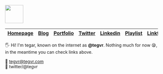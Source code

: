 ## <img src='http://code.tegvr.com/assets/logo.png' height='60'>

|**[ Homepage](http://tegvr.com)**| **[ Blog ](http://blog.tegvr.com)**|**[Portfolio](http://portfolio.tegvr.com/)**|**[Twitter](http://twitter.com/tegvr)** | **[Linkedin](http://linkedin.com/in/tegvr)**|**[Playlist](http://playlist.tegvr.com)**|**[Linktree](http://aka.tegvr.com)**|
|--|--|--|--|--|--|--

:raised_hand_with_fingers_splayed: Hi! I'm tegar, known on the internet as **@tegvr**. Nothing much for
now :sleepy:,  
in the meantime you can check links above.

:e-mail: tegvr@tegvr.com <br/>
💬 twitter/@tegvr
<!--
**tegvr/tegvr** is a ✨ _special_ ✨ repository because its `README.md` (this file) appears on your GitHub profile.

Here are some ideas to get you started:

- 🔭 I’m currently working on ...
- 🌱 I’m currently learning ...
- 👯 I’m looking to collaborate on ...
- 🤔 I’m looking for help with ...
- 💬 Ask me about ...
- 📫 How to reach me: ...
- 😄 Pronouns: ...
- ⚡ Fun fact: ...
-->
